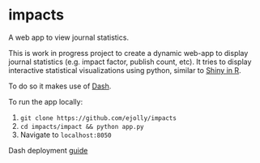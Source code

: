 # impacts  
<!---
[![Build Status](https://travis-ci.org/ejolly/impacts.svg?branch=master)](https://travis-ci.org/ejolly/impacts)
[![Package version](https://img.shields.io/pypi/v/impacts.svg)](https://pypi.python.org/pypi/impacts)

--->

A web app to view journal statistics.

This is work in progress project to create a dynamic web-app to display journal statistics (e.g. impact factor, publish count, etc). It tries to display interactive statistical visualizations using python, similar to [Shiny in R](https://shiny.rstudio.com/).  

To do so it makes use of [Dash](https://dash.plot.ly/).

To run the app locally:  
1. `git clone https://github.com/ejolly/impacts`
2. `cd impacts/impact && python app.py`
3. Navigate to `localhost:8050`

Dash deployment [guide](https://dash.plot.ly/deployment)

<!---
## Installation
`pip install git+https://github.com/ejolly/impacts`


## [Documentation](https://impacts.readthedocs.io/en/latest/index.html)
-->
